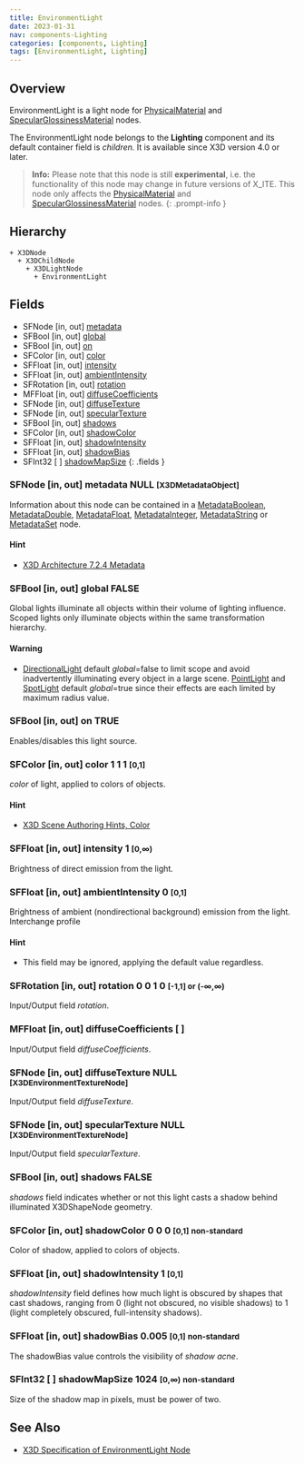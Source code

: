 ```yaml
---
title: EnvironmentLight
date: 2023-01-31
nav: components-Lighting
categories: [components, Lighting]
tags: [EnvironmentLight, Lighting]
---
```

<style>
.post h3 {
   word-spacing: 0.2em;
}
</style>

## Overview

EnvironmentLight is a light node for [PhysicalMaterial](/x_ite/components/shape/physicalmaterial/) and [SpecularGlossinessMaterial](/x_ite/components/x-ite/specularglossinessmaterial/) nodes.

The EnvironmentLight node belongs to the **Lighting** component and its default container field is *children.* It is available since X3D version 4.0 or later.

>**Info:** Please note that this node is still **experimental**, i.e. the functionality of this node may change in future versions of X_ITE. This node only affects the [PhysicalMaterial](../../shape/physicalmaterial/) and [SpecularGlossinessMaterial](../../x-ite/specularglossinessmaterial/) nodes.
{: .prompt-info }

## Hierarchy

```
+ X3DNode
  + X3DChildNode
    + X3DLightNode
      + EnvironmentLight
```

## Fields

- SFNode \[in, out\] [metadata](#sfnode-in-out-metadata-null-x3dmetadataobject)
- SFBool \[in, out\] [global](#sfbool-in-out-global-false)
- SFBool \[in, out\] [on](#sfbool-in-out-on-true)
- SFColor \[in, out\] [color](#sfcolor-in-out-color-1-1-1-0-1)
- SFFloat \[in, out\] [intensity](#sffloat-in-out-intensity-1-0)
- SFFloat \[in, out\] [ambientIntensity](#sffloat-in-out-ambientintensity-0-0-1)
- SFRotation \[in, out\] [rotation](#sfrotation-in-out-rotation-0-0-1-0--1-1-or--)
- MFFloat \[in, out\] [diffuseCoefficients](#mffloat-in-out-diffusecoefficients--)
- SFNode \[in, out\] [diffuseTexture](#sfnode-in-out-diffusetexture-null-x3denvironmenttexturenode)
- SFNode \[in, out\] [specularTexture](#sfnode-in-out-speculartexture-null-x3denvironmenttexturenode)
- SFBool \[in, out\] [shadows](#sfbool-in-out-shadows-false)
- SFColor \[in, out\] [shadowColor](#sfcolor-in-out-shadowcolor-0-0-0-0-1-small-classbluenon-standard)
- SFFloat \[in, out\] [shadowIntensity](#sffloat-in-out-shadowintensity-1-0-1)
- SFFloat \[in, out\] [shadowBias](#sffloat-in-out-shadowbias-0005-0-1-small-classbluenon-standard)
- SFInt32 \[ \] [shadowMapSize](#sfint32---shadowmapsize-1024-0-small-classbluenon-standard)
{: .fields }

### SFNode [in, out] **metadata** NULL <small>[X3DMetadataObject]</small>

Information about this node can be contained in a [MetadataBoolean](/x_ite/components/core/metadataboolean/), [MetadataDouble](/x_ite/components/core/metadatadouble/), [MetadataFloat](/x_ite/components/core/metadatafloat/), [MetadataInteger](/x_ite/components/core/metadatainteger/), [MetadataString](/x_ite/components/core/metadatastring/) or [MetadataSet](/x_ite/components/core/metadataset/) node.

#### Hint

- [X3D Architecture 7.2.4 Metadata](https://www.web3d.org/specifications/X3Dv4/ISO-IEC19775-1v4-IS/Part01/components/core.html#Metadata)

### SFBool [in, out] **global** FALSE

Global lights illuminate all objects within their volume of lighting influence. Scoped lights only illuminate objects within the same transformation hierarchy.

#### Warning

- [DirectionalLight](/x_ite/components/lighting/directionallight/) default *global*=false to limit scope and avoid inadvertently illuminating every object in a large scene. [PointLight](/x_ite/components/lighting/pointlight/) and [SpotLight](/x_ite/components/lighting/spotlight/) default *global*=true since their effects are each limited by maximum radius value.

### SFBool [in, out] **on** TRUE

Enables/disables this light source.

### SFColor [in, out] **color** 1 1 1 <small>[0,1]</small>

*color* of light, applied to colors of objects.

#### Hint

- [X3D Scene Authoring Hints, Color](https://www.web3d.org/x3d/content/examples/X3dSceneAuthoringHints.html#Color)

### SFFloat [in, out] **intensity** 1 <small>[0,∞)</small>

Brightness of direct emission from the light.

### SFFloat [in, out] **ambientIntensity** 0 <small>[0,1]</small>

Brightness of ambient (nondirectional background) emission from the light. Interchange profile

#### Hint

- This field may be ignored, applying the default value regardless.

### SFRotation [in, out] **rotation** 0 0 1 0 <small>[-1,1] or (-∞,∞)</small>

Input/Output field *rotation*.

### MFFloat [in, out] **diffuseCoefficients** [ ]

Input/Output field *diffuseCoefficients*.

### SFNode [in, out] **diffuseTexture** NULL <small>[X3DEnvironmentTextureNode]</small>

Input/Output field *diffuseTexture*.

### SFNode [in, out] **specularTexture** NULL <small>[X3DEnvironmentTextureNode]</small>

Input/Output field *specularTexture*.

### SFBool [in, out] **shadows** FALSE

*shadows* field indicates whether or not this light casts a shadow behind illuminated X3DShapeNode geometry.

### SFColor [in, out] **shadowColor** 0 0 0 <small>[0,1]</small> <small class="blue">non-standard</small>

Color of shadow, applied to colors of objects.

### SFFloat [in, out] **shadowIntensity** 1 <small>[0,1]</small>

*shadowIntensity* field defines how much light is obscured by shapes that cast shadows, ranging from 0 (light not obscured, no visible shadows) to 1 (light completely obscured, full-intensity shadows).

### SFFloat [in, out] **shadowBias** 0.005 <small>[0,1]</small> <small class="blue">non-standard</small>

The shadowBias value controls the visibility of *shadow acne*.

### SFInt32 [ ] **shadowMapSize** 1024 <small>[0,∞)</small> <small class="blue">non-standard</small>

Size of the shadow map in pixels, must be power of two.

## See Also

- [X3D Specification of EnvironmentLight Node](https://www.web3d.org/documents/specifications/19775-1/V4.0/Part01/components/lighting.html#EnvironmentLight)
